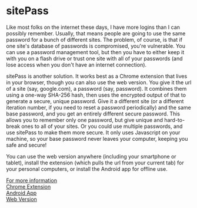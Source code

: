 sitePass
=========
Like most folks on the internet these days, I have more logins than I can
possibly remember. Usually, that means people are going to use the same password
for a bunch of different sites. The problem, of course, is that if one site's
database of passwords is compromised, you're vulnerable. You can use a password
management tool, but then you have to either keep it with you on a flash drive
or trust one site with all of your passwords (and lose access when you don't 
have an internet connection).

sitePass is another solution. It works best as a Chrome extension that lives in
your browser, though you can also use the web version. You give it the url of a
site (say, google.com), a password (say, password). It combines them using a 
one-way SHA-256 hash, then uses the encrypted output of that to generate a 
secure, unique password. Give it a different site (or a different iteration 
number, if you need to reset a password periodically) and the same base 
password, and you get an entirely different secure password. This allows you to
remember only one password, but give unique and hard-to-break ones to all of 
your sites. Or you could use multiple passwords, and use sitePass to make them 
more secure. It only uses Javascript on your machine, so your base password 
never leaves your computer, keeping you safe and secure!

You can use the web version anywhere (including your smartphone or tablet), 
install the extension (which pulls the url from your current tab) for your 
personal computers, or install the Android app for offline use.

[For more information](http://whentheresawill.net/about-sitePass)  
[Chrome Extension](https://chrome.google.com/webstore/detail/sitepass/knipommgdbefafccijppfjoiokhcedgn)  
[Android App](https://play.google.com/store/apps/details?id=net.whentheresawill.sitepass)  
[Web Version](http://whentheresawill.net/sitePass)  
